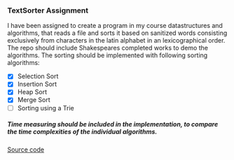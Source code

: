 ### TextSorter Assignment

 I have been assigned to create a program in my course datastructures and algorithms, that reads a file and sorts it based on sanitized words consisting exclusively from characters in the latin alphabet in an lexicographical order. The repo should include Shakespeares completed works to demo the algorithms. The sorting should be implemented with following sorting algorithms:

- [x] Selection Sort
- [x] Insertion Sort
- [x] Heap Sort
- [x] Merge Sort
- [ ] Sorting using a Trie

##### Time measuring should be included in the implementation, to compare the time complexities of the individual algorithms.

[Source code](https://github.com/JonasGroenbek/TextSorter/tree/master/src/com/jonasgroenbek) 
